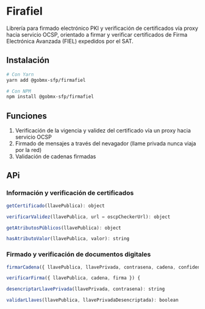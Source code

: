 # Firafiel

Librería para firmado electrónico PKI y verificación de certificados vía
proxy hacia servicio OCSP, orientado a firmar y verificar certificados
de Firma Electrónica Avanzada (FIEL) expedidos por el SAT.

## Instalación

```bash
# Con Yarn
yarn add @gobmx-sfp/firmafiel

# Con NPM
npm install @gobmx-sfp/firmafiel
```

## Funciones

1. Verificación de la vigencia y validez del certificado vía un proxy hacia servicio OCSP
2. Firmado de mensajes a través del nevagador (llame privada nunca viaja por la red)
3. Validación de cadenas firmadas

## APi

### Información y verificación de certificados

```javascript
getCertificado(llavePublica): object

verificarValidez(llavePublica, url = oscpCheckerUrl): object

getAtributosPúblicos(llavePublica): object

hasAtributoValor(llavePublica, valor): string
```

### Firmado y verificación de documentos digitales

```javascript
firmarCadena({ llavePublica, llavePrivada, contrasena, cadena, confidencial = true })

verificarFirma({ llavePublica, cadena, firma }) {

desencriptarLlavePrivada(llavePrivada, contrasena): string

validarLlaves(llavePublica, llavePrivadaDesencriptada): boolean
```
